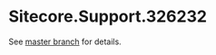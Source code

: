# Sitecore.Support.326232

See [master branch](https://github.com/sitecoresupport/Sitecore.Support.326232) for details.